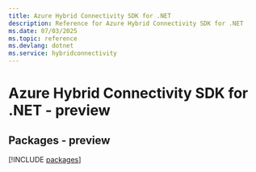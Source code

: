 ```yaml
---
title: Azure Hybrid Connectivity SDK for .NET
description: Reference for Azure Hybrid Connectivity SDK for .NET
ms.date: 07/03/2025
ms.topic: reference
ms.devlang: dotnet
ms.service: hybridconnectivity
---
```

# Azure Hybrid Connectivity SDK for .NET - preview
## Packages - preview
[!INCLUDE [packages](hybrid-connectivity-index.md)]